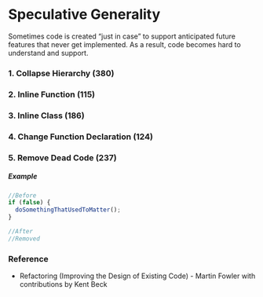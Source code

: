 # Speculative Generality
Sometimes code is created “just in case” to support anticipated future features that never get implemented. As a result, code becomes hard to understand and support.

### 1. Collapse Hierarchy (380)

### 2. Inline Function (115)

### 3. Inline Class (186)

### 4. Change Function Declaration (124)

### 5. Remove Dead Code (237)
##### Example
```typescript
//Before
if (false) {
  doSomethingThatUsedToMatter();
}

//After
//Removed
```

### Reference
- Refactoring (Improving the Design of Existing Code) - Martin Fowler with contributions by Kent Beck
